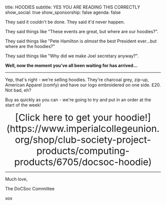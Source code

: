 title: HOODIES
subtitle: YES YOU ARE READING THIS CORRECTLY
show_social: true
show_sponsorship: false
agenda: false

They said it couldn't be done. They said it'd never happen.

They said things like "These events are great, but where are our hoodies?".

They said things like "Pete Hamilton is *almost* the best President ever...but where are the hoodies?"

They said things like "Why did we make Joel secretary anyway?".

**Well, now the moment you've all been waiting for has arrived...**

---

Yep, that's right - we're selling hoodies. They're charcoal grey, zip-up, American Apparel (comfy) and have our logo embroidered on one side. £20. Not bad, eh?

Buy as quickly as you can - we're going to try and put in an order at the start of the week!

<center><span style="font-size:30">[Click here to get your hoodie!](https://www.imperialcollegeunion.org/shop/club-society-project-products/computing-products/6705/docsoc-hoodie)</span></center>

---

Much love,

The DoCSoc Committee

xox
